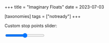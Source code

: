 +++
title = "Imaginary Floats"
date = 2023-07-03

[taxonomies]
tags = ["notready"]
+++


<p>Custom stop points slider:</p>

<input type="range" min="0" max="2" step="1" id="customSlider">

<script>
// Specify the values of the stop points
var stopPoints = [0, 50, 100];

var slider = document.getElementById("customSlider");

slider.oninput = function() {
  var value = stopPoints[this.value];
  console.log("Current slider value: ", value);
}
</script>